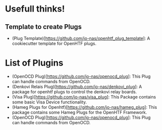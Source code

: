 # Usefull thinks!
## Template to create Plugs
* (Plug Template)[https://github.com/jo-nas/openhtf_plug_template]: A cookiecutter template for OpenHTF plugs.

# List of Plugins
* (OpenOCD Plug)[https://github.com/jo-nas/openocd_plug]: This Plug can handle commands from OpenOCD.
* (Denkovi Relais Plug)[https://github.com/jo-nas/denkovi_plug]: A package for openhtf plugs to control the denkovi relay boards.
* (Visa Plug)[https://github.com/jo-nas/visa_plug]: This Package contains some basic Visa Device functionality.
* (Hameg Plugs for Openhtf)[https://github.com/jo-nas/hameg_plug]: This package contains some Hameg Plugs for the OpenHTF Framework.
* (OpenOCD Plug)[https://github.com/jo-nas/openocd_plug]: This Plug can handle commands from OpenOCD.
